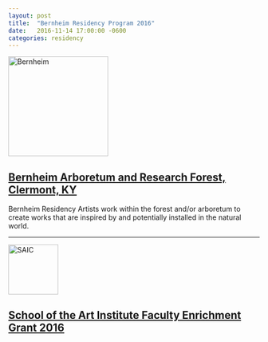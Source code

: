 ```yaml
---
layout: post
title:  "Bernheim Residency Program 2016"
date:   2016-11-14 17:00:00 -0600
categories: residency
---
```


<img src="{{ site.baseurl }}/assets/images/misc/bernheim.png" alt="Bernheim" width="200">

## [Bernheim Arboretum and Research Forest, Clermont, KY](http://bernheim.org/programs/arts-in-nature-program/the-four-art-programs-of-bernheim/the-artist-in-residence-program/)

Bernheim Residency Artists work within the forest and/or arboretum to create works that are inspired by and potentially installed in the natural world.

---

<img src="{{ site.baseurl }}/assets/images/misc/saic.png" alt="SAIC" width="100">

## [School of the Art Institute Faculty Enrichment Grant 2016](http://www.saic.edu/faculty/residenciesandgrants/facultyenrichmentgrants/)

